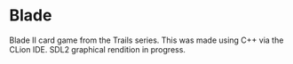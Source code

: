# Blade
Blade II card game from the Trails series.
This was made using C++ via the CLion IDE.
SDL2 graphical rendition in progress.
